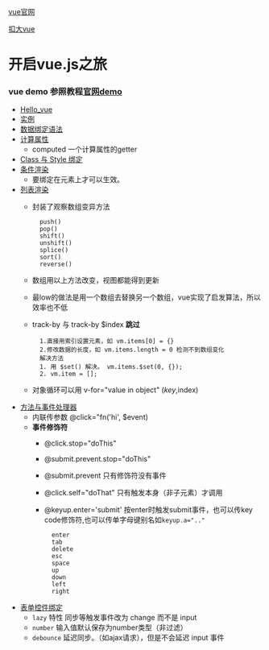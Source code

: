 [vue官网](http://cn.vuejs.org/)

[扣大vue](https://github.com/cody1991/learn/tree/gh-pages/learning/vuejs-learn)

# 开启vue.js之旅

### vue demo 参照教程[官网demo](http://cn.vuejs.org/guide/index.html)

* [Hello_vue](http://cn.vuejs.org/guide/index.html)
* [实例](http://cn.vuejs.org/guide/instance.html)
* [数据绑定语法](http://cn.vuejs.org/guide/syntax.html)
* [计算属性](http://cn.vuejs.org/guide/computed.html)
	* computed 一个计算属性的getter
* [Class 与 Style 绑定](http://cn.vuejs.org/guide/class-and-style.html)
* [条件渲染](http://cn.vuejs.org/guide/conditional.html)
	* 要绑定在元素上才可以生效。
* [列表渲染](http://cn.vuejs.org/guide/list.html)  
	* 封装了观察数组变异方法
	
			push()
			pop()
			shift()
			unshift()
			splice()
			sort()
			reverse() 
	* 数组用以上方法改变，视图都能得到更新
	* 最low的做法是用一个数组去替换另一个数组，vue实现了启发算法，所以效率也不低
	* track-by 与 track-by $index __跳过__
	
			1.直接用索引设置元素，如 vm.items[0] = {} 
			2.修改数据的长度，如 vm.items.length = 0 检测不到数组变化
			解决方法
			1. 用 $set() 解决。 vm.items.$set(0, {});
			2. vm.item = [];
	* 对象循环可以用 v-for="value in object" ($key,$index)
* [方法与事件处理器](http://cn.vuejs.org/guide/events.html)
	* 内联传参数 @click="fn('hi', $event)
	* __事件修饰符__  
		* @click.stop="doThis"
		* @submit.prevent.stop="doThis"
		* @submit.prevent  只有修饰符没有事件
		* @click.self="doThat" 只有触发本身（非子元素）才调用
		* @keyup.enter='submit' 按enter时触发submit事件，也可以传key code修饰符,也可以传单字母键别名如`keyup.a=".."`
		
				enter
				tab
				delete
				esc
				space
				up
				down
				left
				right

* [表单控件绑定](http://cn.vuejs.org/guide/forms.html)
	* `lazy` 特性 同步等触发事件改为 change 而不是 input
	* `number` 输入值默认保存为number类型（非过滤）
	* `debounce` 延迟同步。（如ajax请求），但是不会延迟 input 事件 


























